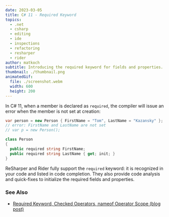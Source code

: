```yaml
---
date: 2023-03-05
title: C# 11 - Required Keyword
topics:
  - .net
  - csharp
  - editing
  - ide
  - inspections
  - refactoring
  - resharper
  - rider
author: matkoch
subtitle: Introducing the required keyword for fields and properties.
thumbnail: ./thumbnail.png
animatedGif:
  file: ./screenshot.webm
  width: 600
  height: 200
---
```


In C# 11, when a member is declared as `required`, the compiler will issue an error when the member is not set at creation:

```csharp
var person = new Person { FirstName = "Tom", LastName = "Kazansky" };
// error: FirstName and LastName are not set
// var p = new Person();

class Person
{
  public required string FirstName;
  public required string LastName { get; init; }
}
```

ReSharper and Rider fully support the `required` keyword: it is recognized in your code and listed in code completion.
They also provide code analysis and quick-fixes to initialize the required fields and properties.

### See Also

- [Required Keyword, Checked Operators, nameof Operator Scope (blog post)](https://blog.jetbrains.com/dotnet/2023/03/06/required-keyword-checked-operators-nameof-operator-scope-using-csharp-11-in-rider-and-resharper/)
